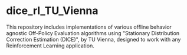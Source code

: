 # dice_rl_TU_Vienna
This repository includes implementations of various offline behavior agnostic Off-Policy Evaluation algorithms using "Stationary Distribution Correction Estimation (DICE)", by TU Vienna, designed to work with any Reinforcement Learning application.
